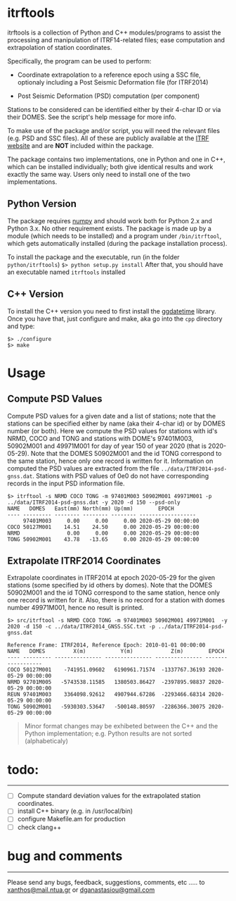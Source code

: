 # itrftools

itrftools is a collection of Python and C++ modules/programs to assist the 
processing and manipulation of ITRF14-related files; ease computation and 
extrapolation of station coordinates.

Specifically, the program can be used to perform:

* Coordinate extrapolation to a reference epoch using a SSC file, optionaly
      including a Post Seismic Deformation file (for ITRF2014)

* Post Seismic Deformation (PSD) computation (per component)

Stations to be considered can be identified either by their 4-char ID or via
their DOMES. See the script's help message for more info.

To make use of the package and/or script, you will need the relevant files
(e.g. PSD and SSC files). All of these are publicly available at the 
[ITRF website](http://itrf.ensg.ign.fr/) and are **NOT** included within the 
package.

The package contains two implementations, one in Python and one in C++, which 
can be installed individually; both give identical results and work exactly 
the same way. Users only need to install one of the two implementations.

## Python Version

The package requires [numpy](http://www.numpy.org/) and should work both for
Python 2.x and Python 3.x. No other requirement exists. The package is made up 
by a module (which needs to be installed) and a program under `/bin/itrftool`, 
which gets automatically installed (during the package installation process).

To install the package and the executable, run (in the folder `python/itrftools`)
`$> python setup.py install`
After that, you should have an executable named `itrftools` installed

## C++ Version

To install the C++ version you need to first install the 
[ggdatetime](https://github.com/xanthospap/ggdatetime.git) library. Once you 
have that, just configure and make, aka go into the `cpp` directory and type:
```
$> ./configure
$> make
```


# Usage

## Compute PSD Values
Compute PSD values for a given date and a list of stations; note that the stations 
can be specified either by name (aka their 4-char id) or by DOMES number (or both).
Here we compute the PSD values for stations with id's NRMD, COCO and TONG and stations with 
DOME's 97401M003, 50902M001 and 49971M001 for day of year 150 of year 2020 (that is
2020-05-29). Note that the DOMES 50902M001 and the id TONG correspond to the same station, 
hence only one record is written for it. Information on computed the PSD values are
extracted from the file `../data/ITRF2014-psd-gnss.dat`. Stations with PSD values of 0e0 
do not have corresponding records in the input PSD information file.
```
$> itrftool -s NRMD COCO TONG -m 97401M003 50902M001 49971M001 -p ../data/ITRF2014-psd-gnss.dat -y 2020 -d 150 --psd-only
NAME   DOMES   East(mm) North(mm) Up(mm)        EPOCH
---- --------- -------- -------- -------- ------------------
     97401M003     0.00     0.00     0.00 2020-05-29 00:00:00
COCO 50127M001    14.51    24.50     0.00 2020-05-29 00:00:00
NRMD               0.00     0.00     0.00 2020-05-29 00:00:00
TONG 50902M001    43.78   -13.65     0.00 2020-05-29 00:00:00
```
## Extrapolate ITRF2014 Coordinates
Extrapolate coordinates in ITRF2014 at epoch 2020-05-29 for the given stations (some 
specified by id others by domes). Note that the DOMES 50902M001 and the id TONG correspond to the same station,
hence only one record is written for it. Also, there is no record for a station with 
domes number 49971M001, hence no result is printed.
```
$> src/itrftool -s NRMD COCO TONG -m 97401M003 50902M001 49971M001  -y 2020 -d 150 -c ../data/ITRF2014_GNSS.SSC.txt -p ../data/ITRF2014-psd-gnss.dat

Reference Frame: ITRF2014, Reference Epoch: 2010-01-01 00:00:00
NAME   DOMES         X(m)           Y(m)            Z(m)        EPOCH
---- --------- --------------- --------------- --------------- ------------------
COCO 50127M001    -741951.09602   6190961.71574  -1337767.36193 2020-05-29 00:00:00
NRMD 92701M005   -5743538.11585   1380503.86427  -2397895.98837 2020-05-29 00:00:00
REUN 97401M003    3364098.92612   4907944.67286  -2293466.68314 2020-05-29 00:00:00
TONG 50902M001   -5930303.53647   -500148.80597  -2286366.30075 2020-05-29 00:00:00
```

> Minor format changes may be exhibeted between the C++ and the Python implementation; 
> e.g. Python results are not sorted (alphabeticaly)

# todo:
-------------------------------------------------------------------------------
 - [ ] Compute standard deviation values for the extrapolated station coordinates.
 - [ ] install C++ binary (e.g. in /usr/local/bin)
 - [ ] configure Makefile.am for production
 - [ ] check clang++

# bug and comments
-------------------------------------------------------------------------------
Please send any bugs, feedback, suggestions, comments, etc ..... to
xanthos@mail.ntua.gr or dganastasiou@gmail.com
